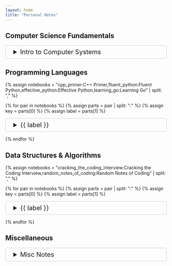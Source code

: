 ```yaml
---
layout: home
title: "Personal Notes"
---
```


<style>
  details {
    margin-bottom: 1em;
    padding-left: 24px;
  }

  summary {
    cursor: pointer;
    padding: 8px 24px;
    margin-left: -24px;
    font-size: 20px;
    border: 1px solid #ccc;
    border-radius: 4px;
    transition: background-color 0.3s;
  }

  summary:hover {
    background-color: #f0f0f0;
  }

  ul {
    margin-top: 8px;
  }
</style>

## Computer Science Fundamentals

<details>
  <summary>Intro to Computer Systems</summary>
  <ul>
    {% for doc in site.cs_fundamentals %}
      <li>
        <a href="{{ doc.url | relative_url }}"
            {% if page.url == doc.url %}class="active"{% endif %}>
          {{ doc.title }}
        </a>
      </li>
    {% endfor %}
  </ul>
</details>


## Programming Languages

{% assign notebooks = "cpp_primer:C++ Primer,fluent_python:Fluent Python,effective_python:Effective Python,learning_go:Learning Go" | split: "," %}

{% for pair in notebooks %}
  {% assign parts = pair | split: ":" %}
  {% assign key = parts[0] %}
  {% assign label = parts[1] %}
  
  <details>
    <summary>{{ label }}</summary>
    <ul>
      {% assign docs = site[key] | sort: 'chapter' %}
      {% for doc in docs %}
        <li>
          <a href="{{ doc.url | relative_url }}"
              {% if page.url == doc.url %}class="active"{% endif %}>
            {{ doc.title }}
          </a>
        </li>
      {% endfor %}
    </ul>
  </details>
{% endfor %}


## Data Structures & Algorithms

{% assign notebooks = "cracking_the_coding_interview:Cracking the Coding Interview,random_notes_of_coding:Random Notes of Coding" | split: "," %}

{% for pair in notebooks %}
  {% assign parts = pair | split: ":" %}
  {% assign key = parts[0] %}
  {% assign label = parts[1] %}
  
  <details>
    <summary>{{ label }}</summary>
    <ul>
      {% assign docs = site[key] | sort: 'chapter' %}
      {% for doc in docs %}
        <li>
          <a href="{{ doc.url | relative_url }}"
              {% if page.url == doc.url %}class="active"{% endif %}>
            {{ doc.title }}
          </a>
        </li>
      {% endfor %}
    </ul>
  </details>
{% endfor %}


## Miscellaneous

<details>
  <summary>Misc Notes</summary>
  <ul>
    {% for doc in site.miscellaneous %}
      <li>
        <a href="{{ doc.url | relative_url }}"
            {% if page.url == doc.url %}class="active"{% endif %}>
          {{ doc.title }}
        </a>
      </li>
    {% endfor %}
  </ul>
</details>

